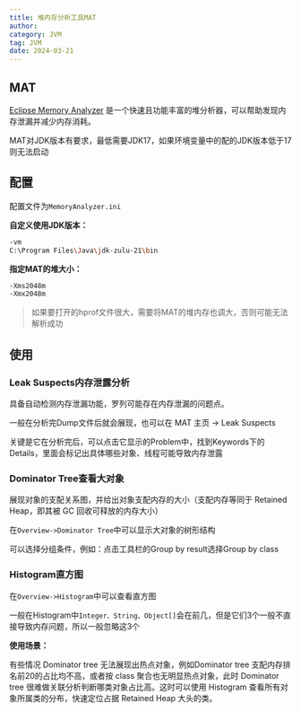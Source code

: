 ```yaml
---
title: 堆内存分析工具MAT
author:
category: JVM
tag: JVM
date: 2024-03-21
---
```


## MAT

[Eclipse Memory Analyzer](https://eclipse.dev/mat/) 是一个快速且功能丰富的堆分析器，可以帮助发现内存泄漏并减少内存消耗。

MAT对JDK版本有要求，最低需要JDK17，如果环境变量中的配的JDK版本低于17则无法启动

## 配置

配置文件为`MemoryAnalyzer.ini`

**自定义使用JDK版本：**

```bash
-vm
C:\Program Files\Java\jdk-zulu-21\bin
```

**指定MAT的堆大小：**

```bash
-Xms2048m
-Xmx2048m
```

> 如果要打开的hprof文件很大，需要将MAT的堆内存也调大，否则可能无法解析成功

## 使用

### Leak Suspects内存泄露分析

具备自动检测内存泄漏功能，罗列可能存在内存泄漏的问题点。

一般在分析完Dump文件后就会展现，也可以在 MAT 主页 → Leak Suspects

关键是它在分析完后，可以点击它显示的Problem中，找到Keywords下的Details，里面会标记出具体哪些对象、线程可能导致内存泄露

### Dominator Tree查看大对象

展现对象的支配关系图，并给出对象支配内存的大小（支配内存等同于 Retained Heap，即其被 GC 回收可释放的内存大小）

在`Overview->Dominator Tree`中可以显示大对象的树形结构

可以选择分组条件，例如：点击工具栏的Group by result选择Group by class

### Histogram直方图

在`Overview->Histogram`中可以查看直方图

一般在Histogram中`Integer、String、Object[]`会在前几，但是它们3个一般不直接导致内存问题，所以一般忽略这3个

**使用场景：**

有些情况 Dominator tree 无法展现出热点对象，例如Dominator tree 支配内存排名前20的占比均不高，或者按 class 聚合也无明显热点对象，此时
Dominator tree 很难做关联分析判断哪类对象占比高。这时可以使用 Histogram 查看所有对象所属类的分布，快速定位占据 Retained
Heap 大头的类。




